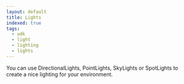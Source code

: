 ```yaml
---
layout: default
title: Lights
indexed: true
tags:
  - udk
  - light
  - lighting
  - lights
---
```

You can use DirectionalLights, PointLights, SkyLights or SpotLights to create a nice lighting for your environment.